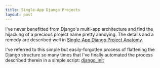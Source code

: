 ```yaml
---
title: Single-App Django Projects
layout: post
---
```


I've never benefitted from Django's multi-app architecture and find the hijacking of a precious
project name pretty annoying. The details and a remedy are described well in
[Single-App Django Project Anatomy](https://zindilis.com/posts/django-anatomy-for-single-app/).

I've referred to this simple but easily-forgotten process of flattening the Django structure so
many times that I've finally automated the process described therein in a simple script: [django_init](https://gist.github.com/kalafut/42bd31b2fdbf7a225da94e320d3e29ba)
